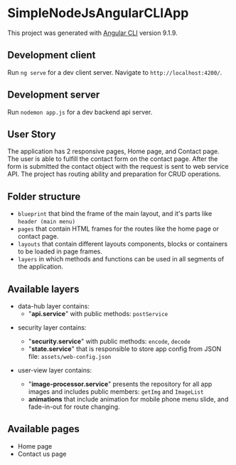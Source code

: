 # SimpleNodeJsAngularCLIApp

This project was generated with [Angular CLI](https://github.com/angular/angular-cli) version 9.1.9.

## Development client

Run `ng serve` for a dev client server. Navigate to `http://localhost:4200/`. 

## Development server

Run `nodemon app.js` for a dev backend api server.  


## User Story
The application has 2 responsive pages, Home page, and Contact page. The user is able to fulfill the contact form on the contact page. 
After the form is submitted the contact object with the request is sent to web service API. The project has routing ability and preparation for CRUD operations.

## Folder structure

 -  `blueprint` that bind the frame of the main layout, and it's parts like `header (main menu)`
 -  `pages` that contain HTML frames for the routes like the home page or contact page.
 -  `layouts` that contain different layouts components, blocks or containers to be loaded in page frames.
 -  `layers` in which methods and functions can be used in all segments of the application.

## Available layers

* data-hub layer contains:
   - "**api.service**" with public methods:
    `postService`

- security layer contains:
   - "**security.service**" with public methods:
    `encode`, `decode`
   - "**state.service**" that is responsible to store app config from JSON file: `assets/web-config.json`
    
- user-view layer contains:
    - "**image-processor.service**" presents the repository for all app images and includes public members:
    `getImg` and `ImageList`
    - **animations** that include animation for mobile phone menu slide, and fade-in-out for route changing.
    
## Available pages
- Home page
- Contact us page
